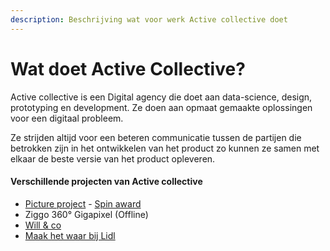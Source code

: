 ```yaml
---
description: Beschrijving wat voor werk Active collective doet
---
```


# Wat doet Active Collective?

Active collective is een Digital agency die doet aan data-science, design, prototyping en development. Ze doen aan opmaat gemaakte oplossingen voor een digitaal probleem.

Ze strijden altijd voor een beteren communicatie tussen de partijen die betrokken zijn in het ontwikkelen van het product zo kunnen ze samen met elkaar de beste versie van het product opleveren. 



#### Verschillende projecten van Active collective

* [Picture project](https://www.activecollective.nl/project-picture/) - [Spin award](https://www.spinawards.nl/case/3692?category=19)
* Ziggo 360° Gigapixel \(Offline\)
* [Will & co](https://www.will-co.eu/nl/)
* [Maak het waar bij Lidl](https://www.maakhetwaarbijlidl.nl/)



